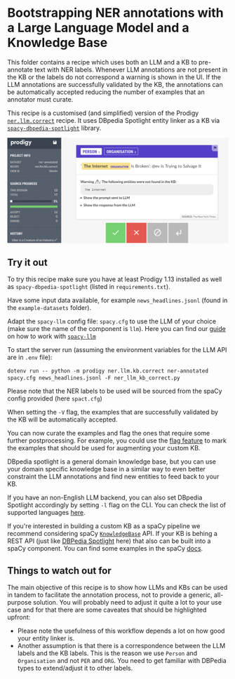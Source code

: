 # Bootstrapping NER annotations with a Large Language Model and a Knowledge Base

This folder contains a recipe which uses both an LLM and a KB to pre-annotate text with NER labels.
Whenever LLM annotations are not present in the KB or the labels do not correspond a warning is shown in the UI.
If the LLM annotations are successfully validated by the KB, the annotations can be automatically accepted reducing the number of examples that an annotator must curate.

This recipe is a customised (and simplified) version of the Prodigy [`ner.llm.correct`](https://prodi.gy/docs/recipes#ner-llm.correct) recipe.
It uses DBpedia Spotlight entity linker as a KB via [`spacy-dbpedia-spotlight`](https://github.com/MartinoMensio/spacy-dbpedia-spotlight) library. 

![](demo.png)

## Try it out 

To try this recipe make sure you have at least Prodigy 1.13 installed as well as `spacy-dbpedia-spotlight` (listed in `requirements.txt`).

Have some input data available, for example `news_headlines.jsonl` (found in the `example-datasets` folder).

Adapt the `spacy-llm` config file: `spacy.cfg` to use the LLM of your choice (make sure the name of the component is `llm`). Here you can find our [guide](https://prodi.gy/docs/large-language-models#getting-started-spacy-llm) on how to work with [`spacy-llm`](https://github.com/explosion/spacy-llm)

To start the server run (assuming the environment variables for the LLM API are in `.env` file):
```
dotenv run -- python -m prodigy ner.llm.kb.correct ner-annotated spacy.cfg news_headlines.jsonl -F ner_llm_kb_correct.py
```

Please note that the NER labels to be used will be sourced from the spaCy config provided (here `spact.cfg`)

When setting the `-V` flag, the examples that are successfully validated by the KB will be automatically accepted.

You can now curate the examples and flag the ones that require some further postprocessing. For example, you could use the [flag feature](https://prodi.gy/docs/api-web-app#flagging) to mark the examples that should be used for augmenting your custom KB.

DBpedia spotlight is a general domain knowledge base, but you can use your domain specific knowledge base in a similar way to even better constraint the LLM annotations and find new entities to feed back to your KB.

If you have an non-English LLM backend, you can also set DBpedia Spotlight accordingly by setting `-l` flag on the CLI. You can check the list of supported languages [here](https://github.com/MartinoMensio/spacy-dbpedia-spotlight#using-dbpedia-in-a-specific-language).

If you're interested in building a custom KB as a spaCy pipeline we recommend considering spaCy [`KnowledgeBase`](https://spacy.io/api/kb/#:~:text=The%20KnowledgeBase%20object%20is%20an%20abstract%20class%20providing,as%20its%20frequency%20in%20text%20and%20possible%20aliases.) API. If your KB is behing a REST API (just like [DBPedia Spotlight](https://www.dbpedia-spotlight.org/) here) that also can be built into a spaCy component. You can find some examples in the spaCy [docs](https://spacy.io/usage/processing-pipelines/#component-example3).

## Things to watch out for

The main objective of this recipe is to show how LLMs and KBs can be used in tandem to facilitate the annotation process, not to provide a generic, all-purpose solution. You will probably need to adjust it quite a lot to your use case and for that there are some caveates that should be highlighted upfront:

* Please note the usefulness of this workflow depends a lot on how good your entity linker is.
* Another assumption is that there is a correspondence between the LLM labels and the KB labels. This is the reason we use `Person` and `Organisation` and not `PER` and `ORG`. You need to get familiar with DBPedia types to extend/adjust it to other labels.
